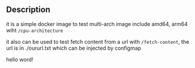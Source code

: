 ## Description

it is a simple docker image to test multi-arch image include amd64, arm64 wiht `/cpu-architecture`

it also can be used to test fetch content from a url with `/fetch-content`, the url is in ./oururl.txt which can be injected by configmap

hello word!
